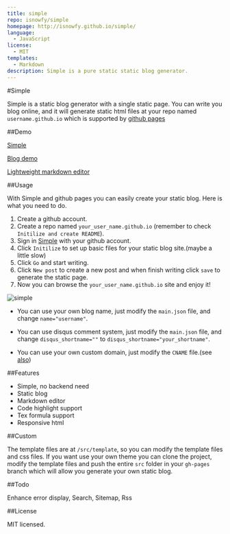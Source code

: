 ```yaml
---
title: simple
repo: isnowfy/simple
homepage: http://isnowfy.github.io/simple/
language:
  - JavaScript
license:
  - MIT
templates:
  - Markdown
description: Simple is a pure static static blog generator.
---
```


#Simple

Simple is a static blog generator with a single static page. You can write you blog online, and it will generate static html files at your repo named `username.github.io` which is supported by [github pages](https://pages.github.com)

##Demo

[Simple](http://isnowfy.github.io/simple)

[Blog demo](http://isnowfy.github.io/)

[Lightweight markdown editor](http://isnowfy.github.io/simple/editor.html)

##Usage

With Simple and github pages you can easily create your static blog. Here is what you need to do.

1. Create a github account.
2. Create a repo named `your_user_name.github.io` (remember to check `Initilize and create README`).
3. Sign in [Simple](http://isnowfy.github.io/simple) with your github account.
4. Click `Initilize` to set up basic files for your static blog site.(maybe a little slow)
5. Click `Go` and start writing.
6. Click `New post` to create a new post and when finish writing click `save` to generate the static page.
7. Now you can browse the `your_user_name.github.io` site and enjoy it!

![simple](https://isnowfy.github.io/img/Simple.png)

- You can use your own blog name, just modify the `main.json` file, and change `name="username"`.

- You can use disqus comment system, just modify the `main.json` file, and change `disqus_shortname=""` to `disqus_shortname="your_shortname"`.

- You can use your own custom domain, just modify the `CNAME` file.(see [also](https://help.github.com/articles/setting-up-a-custom-domain-with-github-pages))

##Features

- Simple, no backend need
- Static blog
- Markdown editor
- Code highlight support
- Tex formula support
- Responsive html

##Custom

The template files are at `/src/template`, so you can modify the template files and css files. If you want use your own theme you can clone the project, modify the template files and push the entire `src` folder in your `gh-pages` branch which will allow you generate your own static blog.

##Todo

Enhance error display, Search, Sitemap, Rss

##License

MIT licensed.
